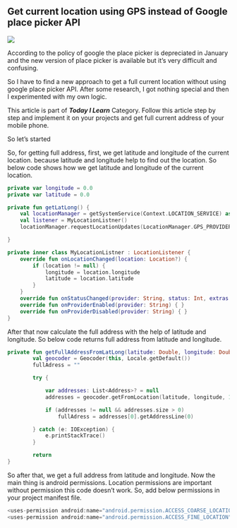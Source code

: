 ## Get current location using GPS instead of Google place picker API
![](https://miro.medium.com/max/1000/0*kvRD2syTAHvCMK4B)

According to the policy of google the place picker is depreciated in January and the new version of place picker is available but it’s very difficult and confusing.

So I have to find a new approach to get a full current location without using google place picker API. After some research, I got nothing special and then I experimented with my own logic.

This article is part of ***Today I Learn*** Category. Follow this article step by step and implement it on your projects and get full current address of your mobile phone.

So let’s started

So, for getting full address, first, we get latitude and longitude of the current location. because latitude and longitude help to find out the location. So below code shows how we get latitude and longitude of the current location.

````Kotlin 
private var longitude = 0.0
private var latitude = 0.0

private fun getLatLong() {
    val locationManager = getSystemService(Context.LOCATION_SERVICE) as LocationManager
    val listener = MyLocationListner()
    locationManager.requestLocationUpdates(LocationManager.GPS_PROVIDER, 0, 0f, listener)

}

private inner class MyLocationListner : LocationListener {
    override fun onLocationChanged(location: Location?) {
        if (location != null) {
            longitude = location.longitude
            latitude = location.latitude
        }
    }
    override fun onStatusChanged(provider: String, status: Int, extras: Bundle) { }
    override fun onProviderEnabled(provider: String) { }
    override fun onProviderDisabled(provider: String) { }
}
````
After that now calculate the full address with the help of latitude and longitude. So below code returns full address from latitude and longitude.

````Kotlin
private fun getFullAddressFromLatLong(latitude: Double, longitude: Double): String? {
        val geocoder = Geocoder(this, Locale.getDefault())
        fullAdress = ""

        try {

            var addresses: List<Address>? = null
            addresses = geocoder.getFromLocation(latitude, longitude, 1)

            if (addresses != null && addresses.size > 0)
                fullAdress = addresses[0].getAddressLine(0)

        } catch (e: IOException) {
            e.printStackTrace()
        }

        return 
} 
````

So after that, we get a full address from latitude and longitude. Now the main thing is android permissions. Location permissions are important without permission this code doesn’t work. So, add below permissions in your project manifest file.

````kotlin
<uses-permission android:name="android.permission.ACCESS_COARSE_LOCATION" />
<uses-permission android:name="android.permission.ACCESS_FINE_LOCATION"/>
````
